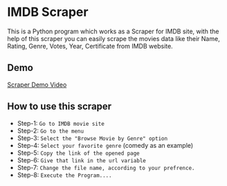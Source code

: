 # IMDB Scraper

This is a Python program which works as a Scraper for IMDB site, with the help of this scraper you can easily scrape the movies data like their Name, Rating, Genre, Votes, Year, Certificate from IMDB website.


## Demo

[Scraper Demo Video](https://youtu.be/PEVarXmZIUk)


## How to use this scraper

 -  Step-1: `Go to IMDB movie site`
 -  Step-2: `Go to the menu` 
 -  Step-3: `Select the "Browse Movie by Genre" option`
 -  Step-4: `Select your favorite genre` (comedy as an example)
 -  Step-5: `Copy the link of the opened page`
 -  Step-6: `Give that link in the url variable`
 -  Step-7: `Change the file name, according to your prefrence.`
 -  Step-8: `Execute the Program....`
